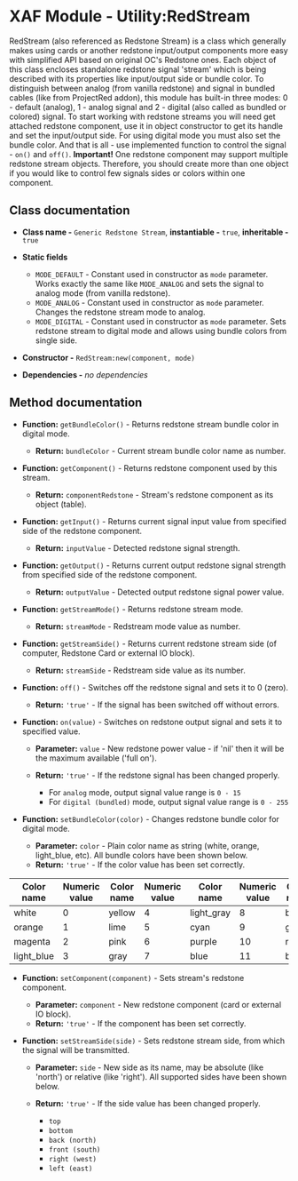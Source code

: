# XAF Module - Utility:RedStream

RedStream (also referenced as Redstone Stream) is a class which generally makes using cards or another redstone input/output components more easy with simplified API based on original OC's Redstone ones. Each object of this class encloses standalone redstone signal 'stream' which is being described with its properties like input/output side or bundle color. To distinguish between analog (from vanilla redstone) and signal in bundled cables (like from ProjectRed addon), this module has built-in three modes: 0 - default (analog), 1 - analog signal and 2 - digital (also called as bundled or colored) signal. To start working with redstone streams you will need get attached redstone component, use it in object constructor to get its handle and set the input/output side. For using digital mode you must also set the bundle color. And that is all - use implemented function to control the signal - `on()` and `off()`. **Important!** One redstone component may support multiple redstone stream objects. Therefore, you should create more than one object if you would like to control few signals sides or colors within one component.

## Class documentation

* **Class name -** `Generic Redstone Stream`, **instantiable -** `true`, **inheritable -** `true`
* **Static fields**

  * `MODE_DEFAULT` - Constant used in constructor as `mode` parameter. Works exactly the same like `MODE_ANALOG` and sets the signal to analog mode (from vanilla redstone).
  * `MODE_ANALOG` - Constant used in constructor as `mode` parameter. Changes the redstone stream mode to analog.
  * `MODE_DIGITAL` - Constant used in constructor as `mode` parameter. Sets redstone stream to digital mode and allows using bundle colors from single side.

* **Constructor -** `RedStream:new(component, mode)`
* **Dependencies -** *no dependencies*

## Method documentation

* **Function:** `getBundleColor()` - Returns redstone stream bundle color in digital mode.

  * **Return:** `bundleColor` - Current stream bundle color name as number.

* **Function:** `getComponent()` - Returns redstone component used by this stream.

  * **Return:** `componentRedstone` - Stream's redstone component as its object (table).

* **Function:** `getInput()` - Returns current signal input value from specified side of the redstone component.

  * **Return:** `inputValue` - Detected redstone signal strength.

* **Function:** `getOutput()` - Returns current output redstone signal strength from specified side of the redstone component.

  * **Return:** `outputValue` - Detected output redstone signal power value.

* **Function:** `getStreamMode()` - Returns redstone stream mode.

  * **Return:** `streamMode` - Redstream mode value as number.

* **Function:** `getStreamSide()` - Returns current redstone stream side (of computer, Redstone Card or external IO block).

  * **Return:** `streamSide` - Redstream side value as its number.

* **Function:** `off()` - Switches off the redstone signal and sets it to 0 (zero).

  * **Return:** `'true'` - If the signal has been switched off without errors.

* **Function:** `on(value)` - Switches on redstone output signal and sets it to specified value.

  * **Parameter:** `value` - New redstone power value - if 'nil' then it will be the maximum available ('full on').
  * **Return:** `'true'` - If the redstone signal has been changed properly.

    * For `analog` mode, output signal value range is `0 - 15`
    * For `digital (bundled)` mode, output signal value range is `0 - 255`

* **Function:** `setBundleColor(color)` - Changes redstone bundle color for digital mode.

  * **Parameter:** `color` - Plain color name as string (white, orange, light_blue, etc). All bundle colors have been shown below.
  * **Return:** `'true'` - If the color value has been set correctly.

| Color name | Numeric value | Color name | Numeric value | Color name | Numeric value | Color name | Numeric value |
| ---------- | ------------- | ---------- | ------------- | ---------- | ------------- | ---------- | ------------- |
| white      | 0             | yellow     | 4             | light_gray | 8             | brown      | 12            |
| orange     | 1             | lime       | 5             | cyan       | 9             | green      | 13            |
| magenta    | 2             | pink       | 6             | purple     | 10            | red        | 14            |
| light_blue | 3             | gray       | 7             | blue       | 11            | black      | 15            |

* **Function:** `setComponent(component)` - Sets stream's redstone component.

  * **Parameter:** `component` - New redstone component (card or external IO block).
  * **Return:** `'true'` - If the component has been set correctly.

* **Function:** `setStreamSide(side)` - Sets redstone stream side, from which the signal will be transmitted.

  * **Parameter:** `side` - New side as its name, may be absolute (like 'north') or relative (like 'right'). All supported sides have been shown below.
  * **Return:** `'true'` - If the side value has been changed properly.

    * `top`
    * `bottom`
    * `back (north)`
    * `front (south)`
    * `right (west)`
    * `left (east)`
